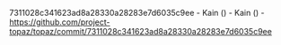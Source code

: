 7311028c341623ad8a28330a28283e7d6035c9ee - Kain () - Kain () - https://github.com/project-topaz/topaz/commit/7311028c341623ad8a28330a28283e7d6035c9ee
